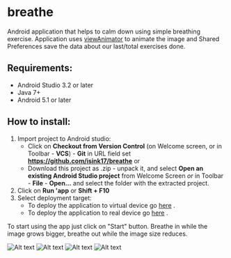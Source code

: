 # breathe
Android application that helps to calm down using simple breathing exercise. Application uses [viewAnimator](https://github.com/florent37/ViewAnimator) to animate the image and Shared Preferences save the data about our last/total exercises done.


## Requirements:
- Android Studio 3.2 or later
- Java 7+
- Android 5.1 or later



## How to install:
1. Import project to Android studio:
    - Click on **Checkout from Version Control** (on Welcome screen, or in Toolbar - **VCS**) - **Git** in URL field set **https://github.com/isink17/breathe** or
    - Download this project as .zip - unpack it, and select **Open an existing Android Studio project** from Welcome Screen _or_ in Toolbar - **File** - **Open...** and select the folder with the extracted project.
2. Click on **Run 'app** or **Shift + F10**
3. Select deployment target:
   - To deploy the application to virtual device go [here](https://developer.android.com/studio/run/emulator) .
   - To deploy the application to real device go [here](https://developer.android.com/studio/run/device) .

To start using the app just click on "Start" button. Breathe in while the image grows bigger, breathe out while the image size reduces.

![Alt text](Screenshot_1.png?raw=true "Start")
![Alt text](Screenshot_2.png?raw=true "Breathe out")
![Alt text](Screenshot_3.png?raw=true "Breathe in")
![Alt text](Screenshot_4.png?raw=true "End")
